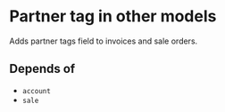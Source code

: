 # Partner tag in other models
Adds partner tags field to invoices and sale orders.

## Depends of
- `account`
- `sale`
